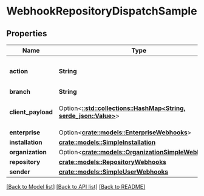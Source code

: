 # WebhookRepositoryDispatchSample

## Properties

Name | Type | Description | Notes
------------ | ------------- | ------------- | -------------
**action** | **String** | The `event_type` that was specified in the `POST /repos/{owner}/{repo}/dispatches` request body. | 
**branch** | **String** |  | 
**client_payload** | Option<[**::std::collections::HashMap<String, serde_json::Value>**](serde_json::Value.md)> | The `client_payload` that was specified in the `POST /repos/{owner}/{repo}/dispatches` request body. | 
**enterprise** | Option<[**crate::models::EnterpriseWebhooks**](enterprise-webhooks.md)> |  | [optional]
**installation** | [**crate::models::SimpleInstallation**](simple-installation.md) |  | 
**organization** | Option<[**crate::models::OrganizationSimpleWebhooks**](organization-simple-webhooks.md)> |  | [optional]
**repository** | [**crate::models::RepositoryWebhooks**](repository-webhooks.md) |  | 
**sender** | [**crate::models::SimpleUserWebhooks**](simple-user-webhooks.md) |  | 

[[Back to Model list]](../README.md#documentation-for-models) [[Back to API list]](../README.md#documentation-for-api-endpoints) [[Back to README]](../README.md)


